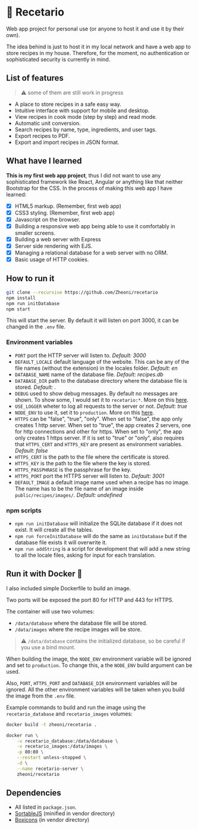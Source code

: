 # 🍗 Recetario

Web app project for personal use (or anyone to host it and use it by their own).

The idea behind is just to host it in my local network and have a web app to store recipes
in my house. Therefore, for the moment, no authentication or sophisticated security is
currently in mind.

## List of features

> ⚠️ some of them are still work in progress

- A place to store recipes in a safe easy way.
- Intuitive interface with support for mobile and desktop.
- View recipes in cook mode (step by step) and read mode.
- Automatic unit conversion.
- Search recipes by name, type, ingredients, and user tags.
- Export recipes to PDF.
- Export and import recipes in JSON format.

## What have I learned

**This is my first web app project**, thus I did not want to use any sophisticated framework like React, Angular or anything like that neither Bootstrap for the CSS. In the process of making this web app I have learned:

- [x] HTML5 markup. (Remember, first web app)
- [x] CSS3 styling. (Remember, first web app)
- [x] Javascript on the browser.
- [x] Building a responsive web app being able to use it comfortably in smaller screens.
- [x] Building a web server with Express
- [x] Server side rendering with EJS.
- [x] Managing a relational database for a web server with no ORM.
- [x] Basic usage of HTTP cookies.

## How to run it

```sh
git clone --recursive https://github.com/Zheoni/recetario
npm install
npm run initDatabase
npm start
```

This will start the server. By default it will listen on port 3000, it can be changed in the `.env` file.

### Environment variables

- `PORT` port the HTTP server will listen to. *Default: 3000*
- `DEFAULT_LOCALE` default language of the website. This can be any of the file names (without the extension) in the locales folder. *Default: en*
- `DATABASE_NAME` name of the database file. *Default: recipes.db*
- `DATABASE_DIR` path to the database directory where the database file is stored. *Default: .*
- `DEBUG` used to show debug messages. By default no messages are shown. To show some, I would set it to `recetario:*`. More on this [here](https://github.com/visionmedia/debug).
- `USE_LOGGER` wheter to log all requests to the server or not. *Default: true*
- `NODE_ENV` to use it, set it to `production`. More on this [here](https://expressjs.com/en/advanced/best-practice-performance.html#set-node_env-to-production).
- `HTTPS` can be "false", "true", "only". When set to "false", the app only creates 1 http server. When set to "true", the app creates 2 servers, one for http connections and other for https. When set to "only", the app only creates 1 https server. If it is set to "true" or "only", also requires that `HTTPS_CERT` and `HTTPS_KEY` are present as environment variables. *Default: false*
- `HTTPS_CERT` is the path to the file where the certificate is stored.
- `HTTPS_KEY` is the path to the file where the key is stored.
- `HTTPS_PASSPHRASE` is the passphrase for the key.
- `HTTPS_PORT` port the HTTPS server will listen to. *Default: 3001*
- `DEFAULT_IMAGE` a default image name used when a recipe has no image. The name has to be the file name of an image inside `public/recipes/images/`. *Default: undefined*

### npm scripts

- `npm run initDatabase` will initialize the SQLite database if it does not exist. It will create all the tables.
- `npm run forceInitDatabase` will do the same as `initDatabase` but if the database file exists it will overwrite it.
- `npm run addString` is a script for development that will add a new string to all the locale files, asking for input for each translation.

## Run it with Docker 🐳

I also included simple Dockerfile to build an image.

Two ports will be exposed the port 80 for HTTP and 443 for HTTPS.

The container will use two volumes:

- `/data/database` where the database file will be stored.
- `/data/images` where the recipe images will be store.

> ⚠️ `/data/database` contains the initialized database, so be careful if you use a bind mount.

When building the image, the `NODE_ENV` environment variable will be ignored and set to `production`. To change this, a the `NODE_ENV` build argument can be used.

Also, `PORT`, `HTTPS_PORT` and `DATABASE_DIR` environment variables will be ignored. All the other environment variables will be taken when you build the image from the `.env` file.

Example commands to build and run the image using the `recetario_database` and `recetario_images` volumes:

```sh
docker build -t zheoni/recetario .

docker run \
    -v recetario_database:/data/database \
    -v recetario_images:/data/images \
    -p 80:80 \
    --restart unless-stopped \
    -d \
    --name recetario-server \
    zheoni/recetario
```

## Dependencies

- All listed in `package.json`.
- [SortableJS](https://github.com/SortableJS/Sortable) (minified in vendor directory)
- [Boxicons](https://github.com/atisawd/boxicons) (in vendor directory)
